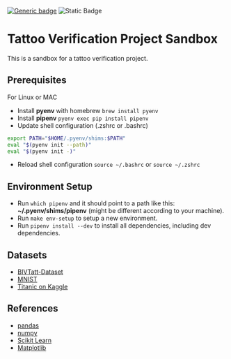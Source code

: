 [![Generic badge](https://img.shields.io/badge/Python-3.12.2-blue.svg)](https://shields.io/) ![Static Badge](https://img.shields.io/badge/made_with-Jupyter_Notebooks-orange)

# Tattoo Verification Project Sandbox

This is a sandbox for a tattoo verification project.

## Prerequisites

For Linux or MAC

- Install **pyenv** with homebrew `brew install pyenv`
- Install **pipenv** `pyenv exec pip install pipenv`
- Update shell configuration (.zshrc or .bashrc)

```bash
export PATH="$HOME/.pyenv/shims:$PATH"
eval "$(pyenv init --path)"
eval "$(pyenv init -)"
```

- Reload shell configuration `source ~/.bashrc` or `source ~/.zshrc`

## Environment Setup

- Run `which pipenv` and it should point to a path like this: **~/.pyenv/shims/pipenv** (might be different according to your machine).
- Run `make env-setup` to setup a new environment.
- Run `pipenv install --dev` to install all dependencies, including dev dependencies.

## Datasets

- [BIVTatt-Dataset](https://github.com/mnicolas94/BIVTatt-Dataset/tree/master)
- [MNIST](https://github.com/cvdfoundation/mnist)
- [Titanic on Kaggle](https://www.kaggle.com/c/titanic/overview)

## References

- [pandas](https://pandas.pydata.org/docs/index.html#)
- [numpy](https://numpy.org/doc/stable/index.html#)
- [Scikit Learn](https://scikit-learn.org/stable/index.html#)
- [Matplotlib](https://matplotlib.org/)
